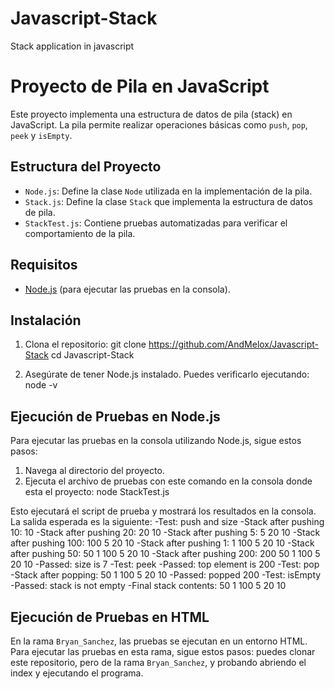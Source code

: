 # Javascript-Stack
Stack application in javascript
# Proyecto de Pila en JavaScript

Este proyecto implementa una estructura de datos de pila (stack) en JavaScript. La pila permite realizar operaciones básicas como `push`, `pop`, `peek` y `isEmpty`.

## Estructura del Proyecto

- `Node.js`: Define la clase `Node` utilizada en la implementación de la pila.
- `Stack.js`: Define la clase `Stack` que implementa la estructura de datos de pila.
- `StackTest.js`: Contiene pruebas automatizadas para verificar el comportamiento de la pila.

## Requisitos

- [Node.js](https://nodejs.org/) (para ejecutar las pruebas en la consola).

## Instalación

1. Clona el repositorio:
    git clone https://github.com/AndMelox/Javascript-Stack
    cd Javascript-Stack

2. Asegúrate de tener Node.js instalado. Puedes verificarlo ejecutando:
    node -v

## Ejecución de Pruebas en Node.js

Para ejecutar las pruebas en la consola utilizando Node.js, sigue estos pasos:

1. Navega al directorio del proyecto.
2. Ejecuta el archivo de pruebas con este comando en la consola donde esta el proyecto:
    node StackTest.js
   
Esto ejecutará el script de prueba y mostrará los resultados en la consola. La salida esperada es la siguiente:
-Test: push and size
-Stack after pushing 10: 10
-Stack after pushing 20: 20 10
-Stack after pushing 5: 5 20 10
-Stack after pushing 100: 100 5 20 10
-Stack after pushing 1: 1 100 5 20 10
-Stack after pushing 50: 50 1 100 5 20 10
-Stack after pushing 200: 200 50 1 100 5 20 10
-Passed: size is 7
-Test: peek
-Passed: top element is 200
-Test: pop
-Stack after popping: 50 1 100 5 20 10
-Passed: popped 200
-Test: isEmpty
-Passed: stack is not empty
-Final stack contents: 50 1 100 5 20 10

## Ejecución de Pruebas en HTML

En la rama `Bryan_Sanchez`, las pruebas se ejecutan en un entorno HTML. Para ejecutar las pruebas en esta rama, sigue estos pasos:
puedes clonar este repositorio, pero de la rama `Bryan_Sanchez`, y probando abriendo el index y ejecutando el programa.
